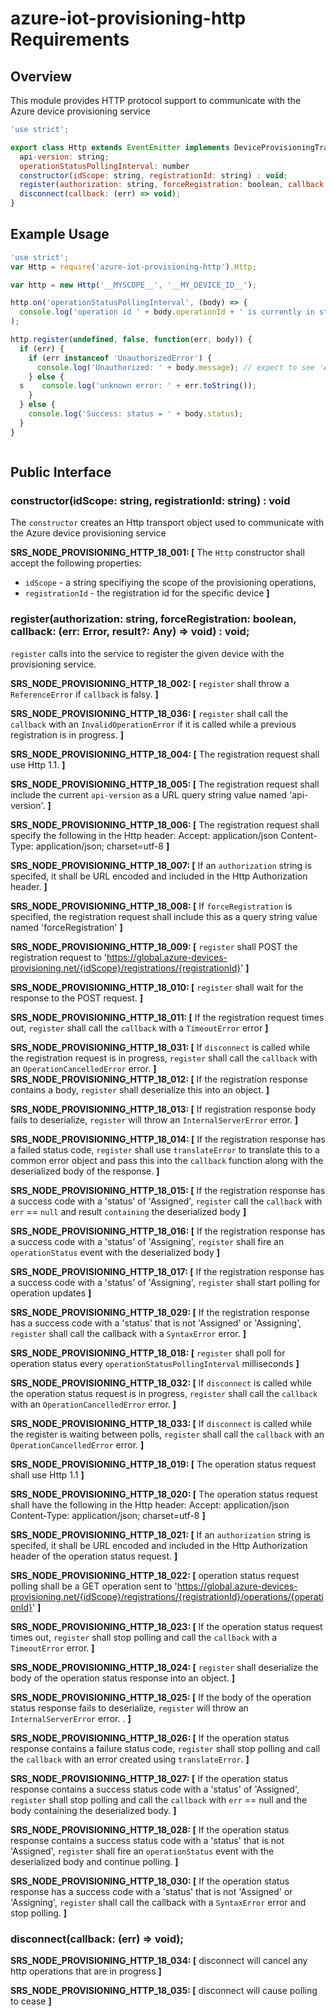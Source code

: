 # azure-iot-provisioning-http Requirements

## Overview
This module provides HTTP protocol support to communicate with the Azure device provisioning service

```js
'use strict';

export class Http extends EventEmitter implements DeviceProvisioningTransport {
  api-version: string;
  operationStatusPollingInterval: number
  constructor(idScope: string, registrationId: string) : void;
  register(authorization: string, forceRegistration: boolean, callback: (err: Error, result?: Any) => void) : void;
  disconnect(callback: (err) => void);
}
```

## Example Usage
```js
'use strict';
var Http = require('azure-iot-provisioning-http').Http;

var http = new Http('__MYSCOPE__', '__MY_DEVICE_ID__');

http.on('operationStatusPollingInterval', (body) => {
  console.log('operation id ' + body.operationId + ' is currently in state ' + body.state);
);

http.register(undefined, false, function(err, body)) {
  if (err) {
    if (err instanceof 'UnauthorizedError') {
      console.log('Unauthorized: ' + body.message); // expect to see 'Authorization required, resend request using supplied key'
    } else {
  s    console.log('unknown error: ' + err.toString());
    }
  } else {
    console.log('Success: status = ' + body.status);
  }
}



```

## Public Interface

### constructor(idScope: string, registrationId: string) : void
The `constructor` creates an Http transport object used to communicate with the Azure device provisioning service

**SRS_NODE_PROVISIONING_HTTP_18_001: [** The `Http` constructor shall accept the following properties:
- `idScope` - a string specifiying the scope of the provisioning operations,
- `registrationId` - the registration id for the specific device 
**]**


### register(authorization: string, forceRegistration: boolean, callback: (err: Error, result?: Any) => void) : void;
`register` calls into the service to register the given device with the provisioning service.

**SRS_NODE_PROVISIONING_HTTP_18_002: [** `register` shall throw a `ReferenceError` if `callback` is falsy. **]**

**SRS_NODE_PROVISIONING_HTTP_18_036: [** `register` shall call the `callback` with an `InvalidOperationError` if it is called while a previous registration is in progress. **]**

**SRS_NODE_PROVISIONING_HTTP_18_004: [** The registration request shall use Http 1.1. **]**

**SRS_NODE_PROVISIONING_HTTP_18_005: [** The registration request shall include the current `api-version` as a URL query string value named 'api-version'. **]**

**SRS_NODE_PROVISIONING_HTTP_18_006: [** The registration request shall specify the following in the Http header:
  Accept: application/json
  Content-Type: application/json; charset=utf-8 **]**

**SRS_NODE_PROVISIONING_HTTP_18_007: [** If an `authorization` string is specifed, it shall be URL encoded and included in the Http Authorization header. **]**

**SRS_NODE_PROVISIONING_HTTP_18_008: [** If `forceRegistration` is specified, the registration request shall include this as a query string value named 'forceRegistration' **]**

**SRS_NODE_PROVISIONING_HTTP_18_009: [** `register` shall POST the registration request to 'https://global.azure-devices-provisioning.net/{idScope}/registrations/{registrationId}' **]**

**SRS_NODE_PROVISIONING_HTTP_18_010: [** `register` shall wait for the response to the POST request. **]**

**SRS_NODE_PROVISIONING_HTTP_18_011: [** If the registration request times out, `register` shall call the `callback` with a `TimeoutError` error **]**

**SRS_NODE_PROVISIONING_HTTP_18_031: [** If `disconnect` is called while the registration request is in progress, `register` shall call the `callback` with an `OperationCancelledError` error.
 **]**
**SRS_NODE_PROVISIONING_HTTP_18_012: [** If the registration response contains a body, `register` shall deserialize this into an object. **]**

**SRS_NODE_PROVISIONING_HTTP_18_013: [** If registration response body fails to deserialize, `register` will throw an `InternalServerError` error. **]**

**SRS_NODE_PROVISIONING_HTTP_18_014: [** If the registration response has a failed status code, `register` shall use `translateError` to translate this to a common error object and pass this into the `callback` function along with the deserialized body of the response. **]**

**SRS_NODE_PROVISIONING_HTTP_18_015: [** If the registration response has a success code with a 'status' of 'Assigned', `register` call the `callback` with `err` == `null` and result `containing` the deserialized body **]**

**SRS_NODE_PROVISIONING_HTTP_18_016: [** If the registration response has a success code with a 'status' of 'Assigning', `register` shall fire an `operationStatus` event with the deserialized body **]**

**SRS_NODE_PROVISIONING_HTTP_18_017: [** If the registration response has a success code with a 'status' of 'Assigning', `register` shall start polling for operation updates **]**

**SRS_NODE_PROVISIONING_HTTP_18_029: [** If the registration response has a success code with a 'status' that is not 'Assigned' or  'Assigning', `register` shall call the callback with a `SyntaxError` error. **]**

**SRS_NODE_PROVISIONING_HTTP_18_018: [** `register` shall poll for operation status every `operationStatusPollingInterval` milliseconds **]**

**SRS_NODE_PROVISIONING_HTTP_18_032: [** If `disconnect` is called while the operation status request is in progress, `register` shall call the `callback` with an `OperationCancelledError` error. **]**

**SRS_NODE_PROVISIONING_HTTP_18_033: [** If `disconnect` is called while the register is waiting between polls, `register` shall call the `callback` with an `OperationCancelledError` error. **]**

**SRS_NODE_PROVISIONING_HTTP_18_019: [** The operation status request shall use Http 1.1 **]**

**SRS_NODE_PROVISIONING_HTTP_18_020: [** The operation status request shall have the following in the Http header:
  Accept: application/json
  Content-Type: application/json; charset=utf-8 **]**

**SRS_NODE_PROVISIONING_HTTP_18_021: [** If an `authorization` string is specifed, it shall be URL encoded and included in the Http Authorization header of the operation status request. **]**

**SRS_NODE_PROVISIONING_HTTP_18_022: [** operation status request polling shall be a GET operation sent to 'https://global.azure-devices-provisioning.net/{idScope}/registrations/{registrationId}/operations/{operationId}' **]**

**SRS_NODE_PROVISIONING_HTTP_18_023: [** If the operation status request times out, `register` shall stop polling and call the `callback` with a `TimeoutError` error. **]**

**SRS_NODE_PROVISIONING_HTTP_18_024: [** `register` shall deserialize the body of the operation status response into an object. **]**

**SRS_NODE_PROVISIONING_HTTP_18_025: [** If the body of the operation status response fails to deserialize, `register` will throw an `InternalServerError` error. . **]**

**SRS_NODE_PROVISIONING_HTTP_18_026: [** If the operation status response contains a failure status code, `register` shall stop polling and call the `callback` with an error created using `translateError`. **]**

**SRS_NODE_PROVISIONING_HTTP_18_027: [** If the operation status response contains a success status code with a 'status' of 'Assigned', `register` shall stop polling and call the `callback` with `err` == null and the body containing the deserialized body. **]**

**SRS_NODE_PROVISIONING_HTTP_18_028: [** If the operation status response contains a success status code with a 'status' that is not 'Assigned', `register` shall fire an `operationStatus` event with the deserialized body and continue polling. **]**

**SRS_NODE_PROVISIONING_HTTP_18_030: [** If the operation status response has a success code with a 'status' that is not 'Assigned' or  'Assigning', `register` shall call the callback with a `SyntaxError` error and stop polling. **]**


### disconnect(callback: (err) => void);

**SRS_NODE_PROVISIONING_HTTP_18_034: [** disconnect will cancel any http operations that are in progress **]**

**SRS_NODE_PROVISIONING_HTTP_18_035: [** disconnect will cause polling to cease **]**

